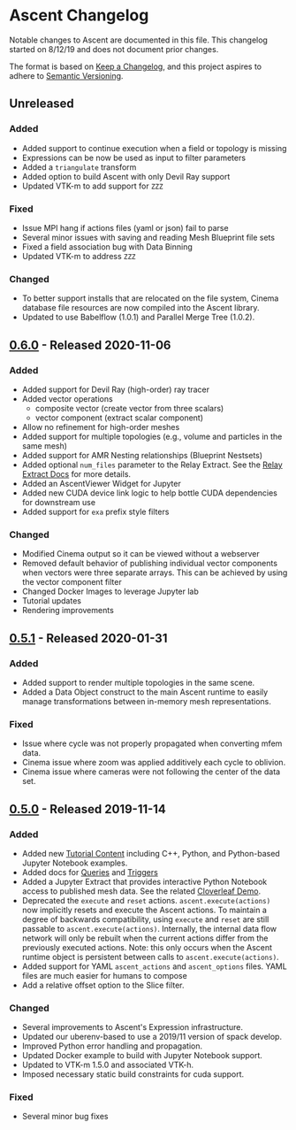 # Ascent Changelog
Notable changes to Ascent are documented in this file. This changelog started on 8/12/19 and does not document prior changes.

The format is based on [Keep a Changelog](https://keepachangelog.com/en/1.0.0/),
and this project aspires to adhere to [Semantic Versioning](https://semver.org/spec/v2.0.0.html).

## Unreleased

### Added
- Added support to continue execution when a field or topology is missing
- Expressions can be now be used as input to filter parameters
- Added a `triangulate` transform
- Added option to build Ascent with only Devil Ray support
- Updated VTK-m to add support for `ZZZ`

### Fixed
- Issue MPI hang if actions files (yaml or json) fail to parse
- Several minor issues with saving and reading Mesh Blueprint file sets
- Fixed a field association bug with Data Binning
- Updated VTK-m to address `ZZZ`


### Changed
- To better support installs that are relocated on the file system, Cinema database file resources are now compiled into the Ascent library.
- Updated to use Babelflow (1.0.1) and Parallel Merge Tree (1.0.2).


## [0.6.0] - Released 2020-11-06

### Added
- Added support for Devil Ray (high-order) ray tracer
- Added vector operations
  - composite vector (create vector from three scalars)
  - vector component (extract scalar component)
- Allow no refinement for high-order meshes
- Added support for multiple topologies (e.g., volume and particles in the same mesh)
- Added support for AMR Nesting relationships (Blueprint Nestsets)
- Added optional `num_files` parameter to the Relay Extract. See the [Relay Extract Docs](https://ascent.readthedocs.io/en/latest/Actions/Extracts.html#relay) for more details.
- Added an AscentViewer Widget for Jupyter
- Added new CUDA device link logic to help bottle CUDA dependencies for downstream use
- Added support for `exa` prefix style filters

### Changed
- Modified Cinema output so it can be viewed without a webserver
- Removed default behavior of publishing individual vector components when vectors were three separate arrays. This can be achieved by using the vector component filter
- Changed Docker Images to leverage Jupyter lab
- Tutorial updates
- Rendering improvements


## [0.5.1] - Released 2020-01-31

### Added
- Added support to render multiple topologies in the same scene.
- Added a Data Object construct to the main Ascent runtime to easily manage transformations between in-memory mesh representations.

### Fixed
- Issue where cycle was not properly propagated when converting mfem data.
- Cinema issue where zoom was applied additively each cycle to oblivion.
- Cinema issue where cameras were not following the center of the data set.

## [0.5.0] - Released 2019-11-14

### Added

- Added new [Tutorial Content](https://ascent.readthedocs.io/en/latest/Tutorial.html) including C++, Python, and Python-based Jupyter Notebook examples.
- Added docs for [Queries](https://ascent.readthedocs.io/en/latest/Actions/Queries.html) and [Triggers](https://ascent.readthedocs.io/en/latest/Actions/Triggers.html)
- Added a Jupyter Extract that provides interactive Python Notebook access to published mesh data. See the related [Cloverleaf Demo](https://ascent.readthedocs.io/en/latest/Tutorial_CloverLeaf_Demos.html#using-the-jupyter-extract-for-interactive-python-analysis).
- Deprecated the `execute` and `reset` actions. `ascent.execute(actions)` now implicitly resets and execute the Ascent actions. To maintain a degree of backwards compatibility, using `execute` and `reset` are still passable to `ascent.execute(actions)`. Internally, the internal data flow network will only be rebuilt when the current actions differ from the previously executed actions. Note: this only occurs when the Ascent runtime object is persistent between calls to `ascent.execute(actions)`.
- Added support for YAML `ascent_actions` and `ascent_options` files. YAML files are much easier for humans to compose
- Add a relative offset option to the Slice filter.

### Changed

- Several improvements to Ascent's Expression infrastructure.
- Updated our uberenv-based to use a 2019/11 version of spack develop.
- Improved Python error handling and propagation.
- Updated Docker example to build with Jupyter Notebook support.
- Updated to VTK-m 1.5.0 and associated VTK-h.
- Imposed necessary static build constraints for cuda support.


### Fixed
- Several minor bug fixes

[Unreleased]: https://github.com/Alpine-DAV/ascent/compare/v0.6.0...HEAD
[0.6.0]: https://github.com/Alpine-DAV/ascent/compare/v0.5.1...v0.6.0
[0.5.1]: https://github.com/Alpine-DAV/ascent/compare/v0.5.0...v0.5.1
[0.5.0]: https://github.com/Alpine-DAV/ascent/compare/v0.4.0...v0.5.0
[0.4.0]: https://github.com/Alpine-DAV/ascent/compare/v0.3.0...v0.4.0
